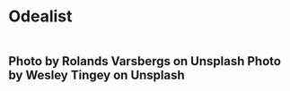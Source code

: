 <h1>Odealist<h2>
  <div><img src=""</div>

































































Photo by Rolands Varsbergs on Unsplash
Photo by Wesley Tingey on Unsplash
